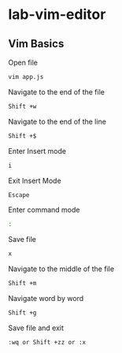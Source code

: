 # lab-vim-editor
## Vim Basics
Open file
```sh
vim app.js
```
Navigate to the end of the file

```sh
Shift +w
```

Navigate to the end of the line

```sh
Shift +$
```
Enter Insert mode

```sh
i
```

Exit Insert Mode

```sh
Escape
```
Enter command mode
```sh
:
```
Save file
```sh
x
```

Navigate to the middle of the file

```sh
Shift +m
```

Navigate word by word

```sh
Shift +g
```

Save file and exit
```sh
:wq or Shift +zz or :x
```
